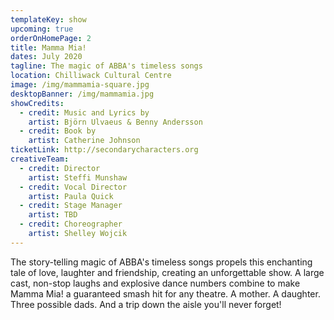 ```yaml
---
templateKey: show
upcoming: true
orderOnHomePage: 2
title: Mamma Mia!
dates: July 2020
tagline: The magic of ABBA's timeless songs
location: Chilliwack Cultural Centre
image: /img/mammamia-square.jpg
desktopBanner: /img/mammamia.jpg
showCredits:
  - credit: Music and Lyrics by
    artist: Björn Ulvaeus & Benny Andersson
  - credit: Book by
    artist: Catherine Johnson
ticketLink: http://secondarycharacters.org
creativeTeam:
  - credit: Director
    artist: Steffi Munshaw
  - credit: Vocal Director
    artist: Paula Quick
  - credit: Stage Manager
    artist: TBD
  - credit: Choreographer
    artist: Shelley Wojcik
---
```


The story-telling magic of ABBA's timeless songs propels this enchanting tale of love, laughter and friendship, creating an unforgettable show. A large cast, non-stop laughs and explosive dance numbers combine to make Mamma Mia! a guaranteed smash hit for any theatre. A mother. A daughter. Three possible dads. And a trip down the aisle you'll never forget!
